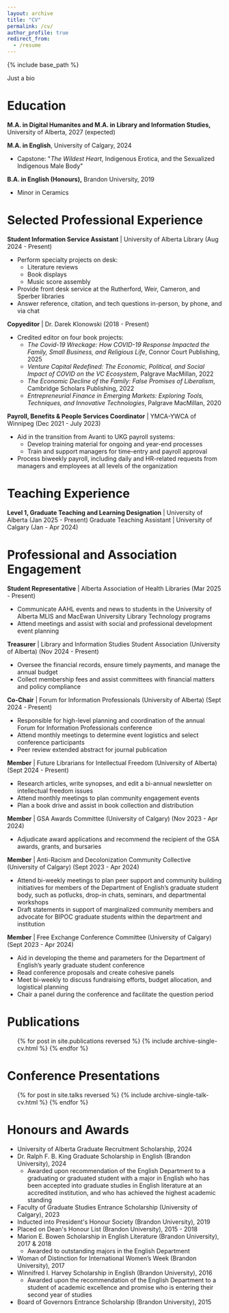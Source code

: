 ```yaml
---
layout: archive
title: "CV"
permalink: /cv/
author_profile: true
redirect_from:
  - /resume
---
```


{% include base_path %}

Just a bio

Education
======
**M.A. in Digital Humanites and M.A. in Library and Information Studies,** University of Alberta, 2027 (expected)

**M.A. in English**, University of Calgary, 2024
* Capstone: "*The Wildest Heart*, Indigenous Erotica, and the Sexualized Indigenous Male Body"

**B.A. in English (Honours),** Brandon University, 2019
* Minor in Ceramics

Selected Professional Experience
======
**Student Information Service Assistant** | University of Alberta Library (Aug 2024 - Present)
  * Perform specialty projects on desk:
    * Literature reviews
    * Book displays
    * Music score assembly
  * Provide front desk service at the Rutherford, Weir, Cameron, and Sperber libraries
  * Answer reference, citation, and tech questions in-person, by phone, and via chat

**Copyeditor** | Dr. Darek Klonowski (2018 - Present)
  * Credited editor on four book projects:
    * *The Covid-19 Wreckage: How COVID-19 Response Impacted the Family, Small Business, and Religious Life*, Connor Court Publishing, 2025
    * *Venture Capital Redefined: The Economic, Political, and Social Impact of COVID on the VC Ecosystem*, Palgrave MacMillan, 2022
    * *The Economic Decline of the Family: False Promises of Liberalism*, Cambridge Scholars Publishing, 2022
    * *Entrepreneurial Finance in Emerging Markets: Exploring Tools, Techniques, and Innovative Technologies*, Palgrave MacMillan, 2020

**Payroll, Benefits & People Services Coordinator** | YMCA-YWCA of Winnipeg (Dec 2021 - July 2023)
  * Aid in the transition from Avanti to UKG payroll systems:
    * Develop training material for ongoing and year-end processes
    * Train and support managers for time-entry and payroll approval
  * Process biweekly payroll, including daily and HR-related requests from managers and employees at all levels of the organization
  
Teaching Experience
======
**Level 1, Graduate Teaching and Learning Designation** | University of Alberta (Jan 2025 - Present)
Graduate Teaching Assistant | University of Calgary (Jan - Apr 2024)

Professional and Association Engagement
======
**Student Representative** | Alberta Association of Health Libraries (Mar 2025 - Present)
* Communicate AAHL events and news to students in the University of Alberta MLIS and MacEwan University Library Technology programs
* Attend meetings and assist with social and professional development event planning

**Treasurer** | Library and Information Studies Student Association (University of Alberta) (Nov 2024 - Present)
* Oversee the financial records, ensure timely payments, and manage the annual budget
* Collect membership fees and assist committees with financial matters and policy compliance

**Co-Chair** | Forum for Information Professionals (University of Alberta) (Sept 2024 - Present)
* Responsible for high-level planning and coordination of the annual Forum for Information Professionals conference
* Attend monthly meetings to determine event logistics and select conference participants
* Peer review extended abstract for journal publication

**Member** | Future Librarians for Intellectual Freedom (University of Alberta) (Sept 2024 - Present)
* Research articles, write synopses, and edit a bi-annual newsletter on intellectual freedom issues
* Attend monthly meetings to plan community engagement events
* Plan a book drive and assist in book collection and distribution

**Member** | GSA Awards Committee (University of Calgary) (Nov 2023 - Apr 2024)
* Adjudicate award applications and recommend the recipient of the GSA awards, grants, and bursaries

**Member** | Anti-Racism and Decolonization Community Collective (University of Calgary) (Sept 2023 - Apr 2024)
* Attend bi-weekly meetings to plan peer support and community building initiatives for members of the Department of English’s graduate student body, such as potlucks, drop-in chats, seminars, and departmental workshops
* Draft statements in support of marginalized community members and advocate for BIPOC graduate students within the department and institution

**Member** | Free Exchange Conference Committee (University of Calgary) (Sept 2023 - Apr 2024)
* Aid in developing the theme and parameters for the Department of English’s yearly graduate student conference
* Read conference proposals and create cohesive panels
* Meet bi-weekly to discuss fundraising efforts, budget allocation, and logistical planning
* Chair a panel during the conference and facilitate the question period

Publications
======
  <ul>{% for post in site.publications reversed %}
    {% include archive-single-cv.html %}
  {% endfor %}</ul>
  
Conference Presentations
======
  <ul>{% for post in site.talks reversed %}
    {% include archive-single-talk-cv.html  %}
  {% endfor %}</ul>
    
Honours and Awards
======
* University of Alberta Graduate Recruitment Scholarship, 2024
* Dr. Ralph F. B. King Graduate Scholarship in English (Brandon University), 2024
  * Awarded upon recommendation of the English Department to a graduating or graduated student with a major in English who has been accepted into graduate studies in English literature at an accredited institution, and who has achieved the highest academic standing
* Faculty of Graduate Studies Entrance Scholarship (University of Calgary), 2023
* Inducted into President's Honour Society (Brandon University), 2019
* Placed on Dean's Honour List (Brandon University), 2015 - 2018
* Marion E. Bowen Scholarship in English Literature (Brandon University), 2017 & 2018
  * Awarded to outstanding majors in the English Department
* Woman of Distinction for International Women’s Week (Brandon University), 2017
* Winnifred I. Harvey Scholarship in English (Brandon University), 2016
  * Awarded upon the recommendation of the English Department to a student of academic excellence and promise who is entering their second year of studies
* Board of Governors Entrance Scholarship (Brandon University), 2015
